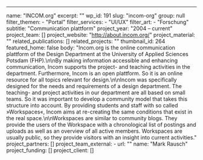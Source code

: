 ---
  name: "INCOM.org"
  excerpt: ""
  wp_id: 191
  slug: "incom-org"
  group: null
  filter_themen: 
    - "Portal"
  filter_services: 
    - "UI/UX"
  filter_art: 
    - "Forschung"
  subtitle: "Communication plattform"
  project_year: "2004 – current"
  project_team: []
  project_website: "http://about.incom.org/"
  project_material: ""
  related_publications: []
  related_projects: ""
  thumbnail_id: 264
  featured_home: false
  body: "Incom.org is the online communication plattform of the Design Department at the University of Applied Sciences Potsdam (FHP).\n\nBy making information accessible and enhancing communication, Incom supports the project- and teaching activities in the department. Furthermore, Incom is an open plattform. So it is an online resource for all topics relevant for design.\n\nIncom was specifically designed for the needs and requirements of a design department. The teaching- and project activities in our department are all based on small teams. So it was important to develop a community model that takes this structure into account. By providing students and staff with so called »Workspaces«, Incom aims at re-creating the same conditions that exist in the real space.\n\nWorkspaces are similar to community blogs. They provide the users of the Workspace with a chronological list of postings and uploads as well as an overview of all active members. Workspaces are usually public, so they provide visitors with an insight into current activities."
  project_partners: []
  project_team_external: 
    - 
      url: ""
      name: "Mark Rausch"
  project_funding: []
  project_client: []
